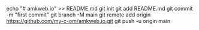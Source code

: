 echo "# amkweb.io" >> README.md
git init
git add README.md
git commit -m "first commit"
git branch -M main
git remote add origin https://github.com/my-c-om/amkweb.io.git
git push -u origin main
